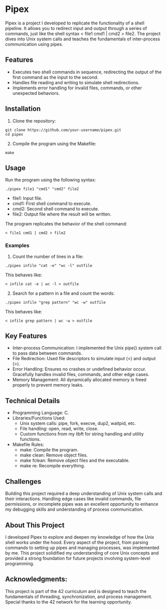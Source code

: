 # Pipex
Pipex is a project I developed to replicate the functionality of a shell pipeline. It allows you to redirect input and output through a series of commands, just like the shell syntax < file1 cmd1 | cmd2 > file2. The project dives into Unix system calls and teaches the fundamentals of inter-process communication using pipes.

## Features
- Executes two shell commands in sequence, redirecting the output of the first command as the input to the second.
- Handles file reading and writing to simulate shell redirections.
- Implements error handling for invalid files, commands, or other unexpected behaviors.

## Installation
1. Clone the repository:
```
git clone https://github.com/your-username/pipex.git  
cd pipex  
```
2. Compile the program using the Makefile:
```
make  
```

## Usage
Run the program using the following syntax:
```
./pipex file1 "cmd1" "cmd2" file2
```
- file1: Input file.
- cmd1: First shell command to execute.
- cmd2: Second shell command to execute.
- file2: Output file where the result will be written.

The program replicates the behavior of the shell command:
```
< file1 cmd1 | cmd2 > file2  
```

### Examples
1. Count the number of lines in a file:
```
./pipex infile "cat -e" "wc -l" outfile
```
This behaves like:
```
< infile cat -e | wc -l > outfile  
```
2. Search for a pattern in a file and count the words:
```
./pipex infile "grep pattern" "wc -w" outfile  
```
This behaves like:
```
< infile grep pattern | wc -w > outfile
```

## Key Features
- Inter-process Communication: I implemented the Unix pipe() system call to pass data between commands.
- File Redirection: Used file descriptors to simulate input (<) and output (>).
- Error Handling: Ensures no crashes or undefined behavior occur. Gracefully handles invalid files, commands, and other edge cases.
- Memory Management: All dynamically allocated memory is freed properly to prevent memory leaks.

## Technical Details
- Programming Language: C.
- Libraries/Functions Used:
  - Unix system calls: pipe, fork, execve, dup2, waitpid, etc.
  - File handling: open, read, write, close.
  - Custom functions from my libft for string handling and utility functions.
- Makefile Rules:
  - make: Compile the program.
  - make clean: Remove object files.
  - make fclean: Remove object files and the executable.
  - make re: Recompile everything.

## Challenges
Building this project required a deep understanding of Unix system calls and their interactions. Handling edge cases like invalid commands, file permissions, or incomplete pipes was an excellent opportunity to enhance my debugging skills and understanding of process communication.

## About This Project
I developed Pipex to explore and deepen my knowledge of how the Unix shell works under the hood. Every aspect of the project, from parsing commands to setting up pipes and managing processes, was implemented by me. This project solidified my understanding of core Unix concepts and provided a strong foundation for future projects involving system-level programming.

## Acknowledgments:
This project is part of the 42 curriculum and is designed to teach the fundamentals of threading, synchronization, and process management. Special thanks to the 42 network for the learning opportunity.
